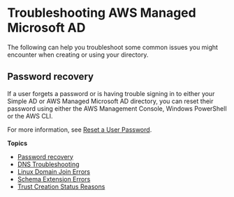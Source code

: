 # Troubleshooting AWS Managed Microsoft AD<a name="ms_ad_troubleshooting"></a>

The following can help you troubleshoot some common issues you might encounter when creating or using your directory\.

## Password recovery<a name="ms_ad_tshoot_password_recovery"></a>

If a user forgets a password or is having trouble signing in to either your Simple AD or AWS Managed Microsoft AD directory, you can reset their password using either the AWS Management Console, Windows PowerShell or the AWS CLI\.

For more information, see [Reset a User Password](ms_ad_manage_users_groups_reset_password.md)\.

**Topics**
+ [Password recovery](#ms_ad_tshoot_password_recovery)
+ [DNS Troubleshooting](ms_ad_troubleshooting_dns.md)
+ [Linux Domain Join Errors](ms_ad_troubleshooting_join_linux.md)
+ [Schema Extension Errors](ms_ad_troubleshooting_schema.md)
+ [Trust Creation Status Reasons](ms_ad_troubleshooting_trusts.md)